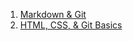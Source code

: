 1. [Markdown & Git](https://Kristina2773.github.io/rsschool-cv/cv)
2. [HTML, CSS, & Git Basics](https://Kristina2773.github.io/rsschool-cv/)
